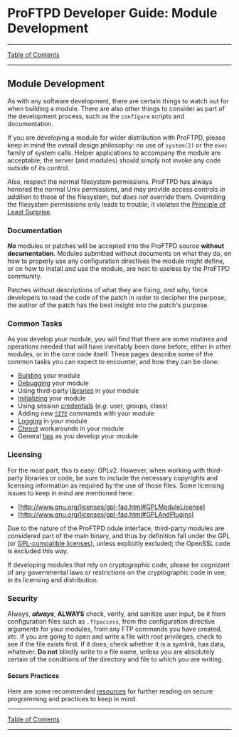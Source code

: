 # ProFTPD Developer Guide: Module Development

---

[Table of Contents](../toc.md)

---

## Module Development

As with any software development, there are certain things to watch out for
when building a module.  There are also other things to consider as part of
the development process, such as the `configure` scripts and documentation.

If you are developing a module for wider distribution with ProFTPD, please
keep in mind the overall design philosophy: no use of `system(2)` or the
`exec` family of system calls.  Helper applications to accompany the module
are acceptable; the server (and modules) should simply not invoke any code
outside of its control.

Also, respect the normal filesystem permissions.  ProFTPD has always honored
the normal Unix permissions, and may provide access controls _in addition to_
those of the filesystem, but *does not* override them.  Overriding the
filesystem permissions only leads to trouble; it violates the [Principle of
Least Surprise](https://en.wikipedia.org/wiki/Principle_of_least_astonishment).

### Documentation

_**No**_ modules or patches will be accepted into the ProFTPD source **without
documentation**.  Modules submitted without documents on what they do, on how
to properly use any configuration directives the module might define, or on
how to install and use the module, are next to useless by the ProFTPD community.

Patches without descriptions of what they are fixing, _and why_, force
developers to read the code of the patch in order to decipher the purpose; the
author of the patch has the best insight into the patch's purpose.

### Common Tasks

As you develop your module, you will find that there are some routines and
operations needed that will have inevitably been done before, either in
other modules, or in the core code itself.  These pages describe some of the
common tasks you can expect to encounter, and how they can be done:

* [Building](building.md) your module
* [Debugging](debugging.md) your module
* Using third-party [libraries](libraries.md) in your module
* [Initializing](initializing.md) your module
* Using session [credentials](credentials.md) (_e.g._ user, groups, class)
* Adding new [`SITE`](site.md) commands with your module
* [Logging](logging.md) in your module
* [Chroot](chroot.md) workarounds in your module
* General [tips](tips.md) as you develop your module

### Licensing

For the most part, this is easy: GPLv2.  However, when working with
third-party libraries or code, be sure to include the necessary copyrights and
licensing information as required by the use of those files.  Some licensing
issues to keep in mind are mentioned here:

* [http://www.gnu.org/licenses/gpl-faq.html#GPLModuleLicense]
* [http://www.gnu.org/licenses/gpl-faq.html#GPLAndPlugins]

Due to the nature of the ProFTPD odule interface, third-party modules are
considered part of the main binary, and thus by definition fall under the GPL
(or [GPL-compatible licenses](http://www.gnu.org/licenses/license-list.html#GPLCompatibleLicenses)), unless explicitly excluded; the OpenSSL code is excluded
this way.

If developing modules that rely on cryptographic code, please be cognizant of
any governmental laws or restrictions on the cryptographic code in use,
in its licensing and distribution.

### Security

Always, _**always**_, **ALWAYS** check, verify, and sanitize user input, be it
from configuration files such as `.ftpaccess`, from the configuration
directive arguments for your modules, from any FTP commands you have created,
_etc_.  If you are going to open and write a file with root privileges, check
to see if the file exists first.  If it does, check whether it is a symlink,
has data, whatever.  **Do not** blindly write to a file name, unless you are
absolutely certain of the conditions of the directory and file to which you
are writing.

#### Secure Practices

Here are some recommended [resources](security.md) for further reading on
secure programming and practices to keep in mind.

---

[Table of Contents](../toc.md)

---
